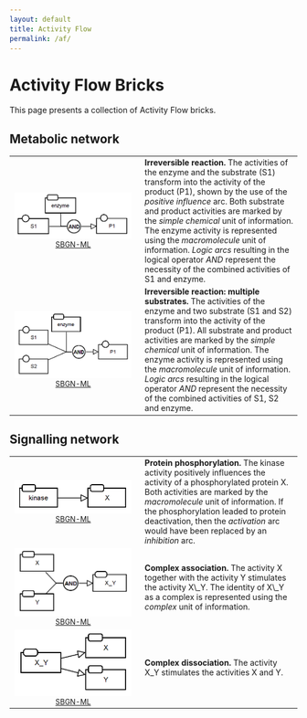 ```yaml
---
layout: default
title: Activity Flow
permalink: /af/
---
```


# Activity Flow Bricks

This page presents a collection of Activity Flow bricks. 

## Metabolic network

<table>
    <tr>
    <td style="width:210px; text-align:center; font-size:90%;"><img src="../bricks/reaction/Reaction-AF01.01-IRR.png" width="205"/><br /><a href="/bricks/reaction/Reaction-AF01.01-IRR.sbgn">SBGN-ML</a> </td>
    <td style="vertical-align: middle; padding-left: 1em;"><strong>Irreversible reaction.</strong> The activities of the enzyme and the substrate (S1) transform into the activity of the product (P1), shown by the use of the <i>positive influence</i> arc. Both substrate and product activities are marked by the <i>simple chemical</i> unit of information. The enzyme activity is represented using the <i>macromolecule</i> unit of information. <i>Logic arcs</i> resulting in the logical operator <i>AND</i> represent the necessity of the combined activities of S1 and enzyme.</td>
    </tr>
    <tr>
    <td style="width:210px; text-align:center; font-size:90%;"><img src="../bricks/reaction/Reaction-AF02.01-IRR.png" width="205"/><br /><a href="/bricks/reaction/Reaction-AF02.01-IRR.sbgn">SBGN-ML</a> </td>
    <td style="vertical-align: middle; padding-left: 1em;"><strong>Irreversible reaction: multiple substrates.</strong>  The activities of the enzyme and two substrate (S1 and S2) transform into the activity of the product (P1). All substrate and product activities are marked by the <i>simple chemical</i> unit of information. The enzyme activity is represented using the <i>macromolecule</i> unit of information. <i>Logic arcs</i> resulting in the logical operator <i>AND</i> represent the necessity of the combined activities of S1, S2 and enzyme.</td>
    </tr>
</table>


## Signalling network

<table>
    <tr>
    <td style="width:210px; text-align:center; font-size:90%;"><img src="../bricks/proteinphosphorylation/ProteinPhosphorylation-AF01.01-hz.png" width="205"/><br /><a href="/bricks/proteinphosphorylation/ProteinPhosphorylation-AF01.01-hz.sbgn">SBGN-ML</a> </td>
    <td style="vertical-align: middle; padding-left: 1em;"><strong>Protein phosphorylation.</strong> The kinase activity positively influences the activity of a phosphorylated protein X. Both activities are marked by the <i>macromolecule</i> unit of information. If the phosphorylation leaded to protein deactivation, then the <i>activation</i> arc would have been replaced by an <i>inhibition</i> arc.</td>
    </tr>
	<tr>
    <td style="width:210px; text-align:center; font-size:90%;"><img src="../bricks/complexassociation/ComplexFormation-AF01.AA.png" width="205"/><br /><a href="/bricks/complexassociation/ComplexFormation-AF01.AA.sbgn">SBGN-ML</a> </td>
    <td style="vertical-align: middle; padding-left: 1em;"><strong>Complex association.</strong> The activity X together with the activity Y stimulates the activity X\_Y. The identity of X\_Y as a complex is represented using the <i>complex</i> unit of information. </td>
    </tr>
   	<tr>
    <td style="width:210px; text-align:center; font-size:90%;"><img src="../bricks/complexdissociation/ComplexDissociation-AF01.AA.png" width="205"/><br /><a href="/bricks/complexdissociation/ComplexDissociation-AF01.AA.sbgn">SBGN-ML</a> </td>
    <td style="vertical-align: middle; padding-left: 1em;"><strong>Complex dissociation.</strong> The activity X_Y stimulates the activities X and Y. </td>
    </tr>
</table>


